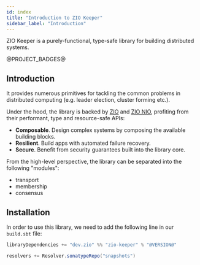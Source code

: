 ```yaml
---
id: index
title: "Introduction to ZIO Keeper"
sidebar_label: "Introduction"
---
```


ZIO Keeper is a purely-functional, type-safe library for building distributed systems.

@PROJECT_BADGES@

## Introduction

It provides numerous primitives for tackling the common problems in distributed computing (e.g. leader election, cluster forming etc.).

Under the hood, the library is backed by [ZIO][Link-ZIO] and [ZIO NIO][Link-NIO], profiting from their performant, type and resource-safe APIs:
- **Composable**. Design complex systems by composing the available building blocks.
- **Resilient**. Build apps with automated failure recovery.
- **Secure**. Benefit from security guarantees built into the library core.

From the high-level perspective, the library can be separated into the following
"modules":
- transport
- membership
- consensus

## Installation

In order to use this library, we need to add the following line in our `build.sbt` file:

```scala
libraryDependencies += "dev.zio" %% "zio-keeper" % "@VERSION@"

resolvers += Resolver.sonatypeRepo("snapshots")
```

[Link-ZIO]: https://zio.dev
[Link-NIO]: https://zio.github.io/zio-nio/

